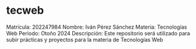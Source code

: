 # tecweb
Matrícula: 202247984
Nombre: Iván Pérez Sánchez
Materia: Tecnologías Web
Periodo: Otoño 2024
Descripción: Este repositorio será utilizado para subir prácticas y proyectos para la materia de Tecnologías Web


